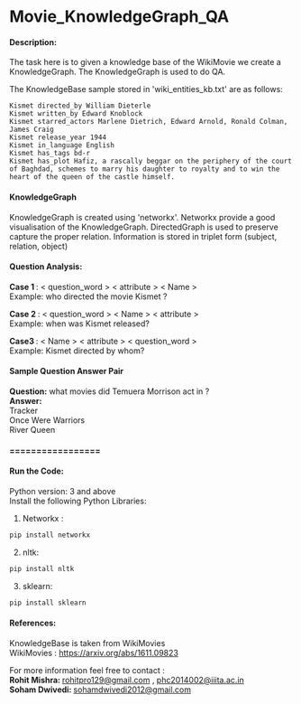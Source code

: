 # Movie_KnowledgeGraph_QA

#### Description:
 
The task here is to given a knowledge base of the WikiMovie we create a KnowledgeGraph.
The KnowledgeGraph is used to do QA.

The KnowledgeBase sample stored in 'wiki_entities_kb.txt' are as follows:
```
Kismet directed_by William Dieterle
Kismet written_by Edward Knoblock
Kismet starred_actors Marlene Dietrich, Edward Arnold, Ronald Colman, James Craig
Kismet release_year 1944
Kismet in_language English
Kismet has_tags bd-r
Kismet has_plot Hafiz, a rascally beggar on the periphery of the court of Baghdad, schemes to marry his daughter to royalty and to win the heart of the queen of the castle himself.
```

#### KnowledgeGraph
KnowledgeGraph is created using 'networkx'. 
Networkx provide a good visualisation of the KnowledgeGraph. 
DirectedGraph is used to preserve capture the proper relation.
Information is stored in triplet form (subject, relation, object)


#### Question Analysis:
<b> Case 1 </b>: 
< question_word > < attribute > < Name >  
Example: who directed the movie Kismet ?
  
<b> Case 2 </b>:
< question_word > < Name > < attribute >  
Example: when was Kismet released?
  
<b> Case3 </b>:
< Name > < attribute > < question_word >   
Example: Kismet directed by whom? 
  

#### Sample Question Answer Pair
<b>Question:</b> what movies did Temuera Morrison act in   ?  
<b>Answer:</b>     
Tracker  
Once Were Warriors  
River Queen  
#### =================
  
#### Run the Code:  
Python version: 3 and above  
Install the following Python Libraries:    
1) Networkx :  
```python
pip install networkx
```
2) nltk:  
```python
pip install nltk
```
3) sklearn: 
```python
pip install sklearn
```

#### References:
KnowledgeBase is taken from WikiMovies   
WikiMovies : https://arxiv.org/abs/1611.09823
  
  
For more information feel free to contact :  
<b> Rohit Mishra: </b> rohitpro129@gmail.com , phc2014002@iiita.ac.in  
<b> Soham Dwivedi: </b> sohamdwivedi2012@gmail.com 


